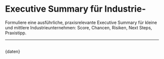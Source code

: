 # Executive Summary für Industrie-
Formuliere eine ausführliche, praxisrelevante Executive Summary für kleine und mittlere Industrieunternehmen: Score, Chancen, Risiken, Next Steps, Praxistipp.

---

## 
{daten}